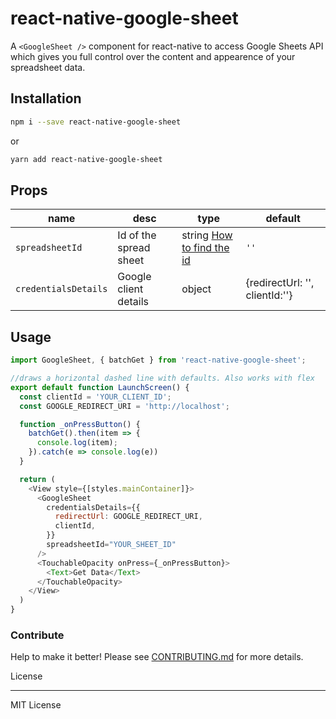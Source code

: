# react-native-google-sheet

A `<GoogleSheet />` component for react-native to access Google Sheets API which gives you full control over the content and appearence of your spreadsheet data.

## Installation

```sh
npm i --save react-native-google-sheet
```

or

```sh
yarn add react-native-google-sheet
```

## Props
| name | desc | type | default
| --- | --- | --- | --- |
| `spreadsheetId` | Id of the spread sheet  | string [How to find the id](https://developers.google.com/sheets/api/guides/concepts) | `''`
| `credentialsDetails` | Google client details | object | {redirectUrl: '', clientId:''}

## Usage

```javascript
import GoogleSheet, { batchGet } from 'react-native-google-sheet';

//draws a horizontal dashed line with defaults. Also works with flex
export default function LaunchScreen() {
  const clientId = 'YOUR_CLIENT_ID';
  const GOOGLE_REDIRECT_URI = 'http://localhost';

  function _onPressButton() {
    batchGet().then(item => {
      console.log(item);
    }).catch(e => console.log(e))
  }

  return (
    <View style={[styles.mainContainer]}>
      <GoogleSheet
        credentialsDetails={{
          redirectUrl: GOOGLE_REDIRECT_URI,
          clientId,
        }}
        spreadsheetId="YOUR_SHEET_ID"
      />
      <TouchableOpacity onPress={_onPressButton}>
        <Text>Get Data</Text>
      </TouchableOpacity>
    </View>
  )
}
```

### Contribute

Help to make it better! Please see [CONTRIBUTING.md](https://github.com/subhendukundu/react-native-google-sheet/blob/master/CONTRIBUTING.md) for more details.

License

----
MIT License

